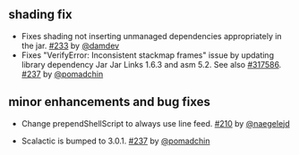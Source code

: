 
## shading fix

- Fixes shading not inserting unmanaged dependencies appropriately in the jar. [#233][233] by [@damdev][@damdev]
- Fixes "VerifyError: Inconsistent stackmap frames" issue by updating library dependency Jar Jar Links 1.6.3 and asm 5.2. See also [#317586][317586]. [#237][237] by [@pomadchin][@pomadchin]

## minor enhancements and bug fixes

- Change prependShellScript to always use line feed. [#210][210] by [@naegelejd][@naegelejd]
- Scalactic is bumped to 3.0.1. [#237][237] by [@pomadchin][@pomadchin]

  [210]: https://github.com/sbt/sbt-assembly/pull/210
  [233]: https://github.com/sbt/sbt-assembly/pull/233
  [237]: https://github.com/sbt/sbt-assembly/pull/237
  [317586]: http://forge.ow2.org/tracker/?group_id=23&atid=100023&func=detail&aid=317586
  [@naegelejd]: https://github.com/naegelejd
  [@fommil]: https://github.com/fommil
  [@damdev]: https://github.com/damdev
  [@pomadchin]: https://github.com/pomadchin
